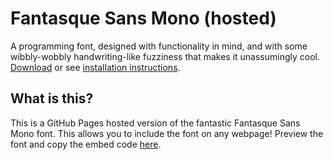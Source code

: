 Fantasque Sans Mono (hosted)
============================

A programming font, designed with functionality in mind, and with some
wibbly-wobbly handwriting-like fuzziness that makes it unassumingly cool.
[Download](https://github.com/belluzj/fantasque-sans/releases/latest) or 
see [installation instructions](#installation).

## What is this?

This is a GitHub Pages hosted version of the fantastic Fantasque Sans Mono font. This allows you to include the font on any webpage! Preview the font and copy the embed code [here](https://shitchell.github.io/fantasque).
